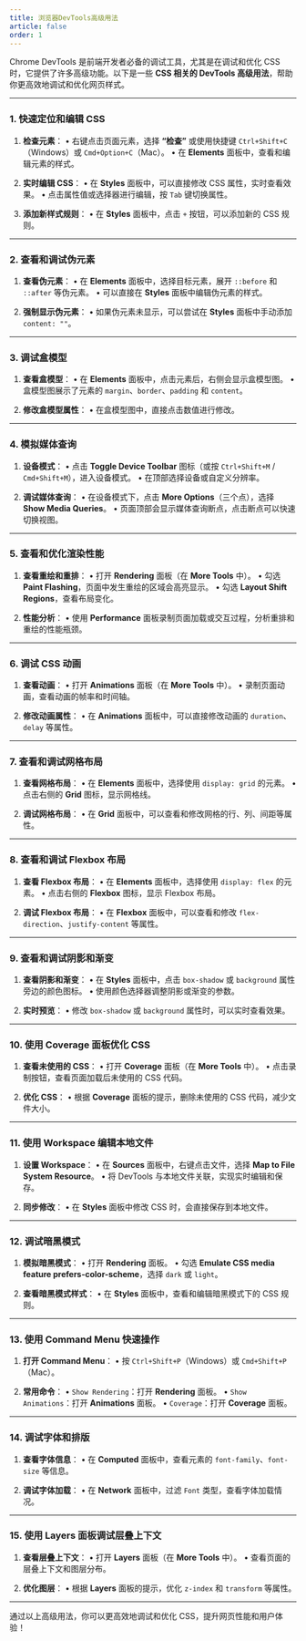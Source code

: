 ```yaml
---
title: 浏览器DevTools高级用法
article: false
order: 1
---
```


Chrome DevTools 是前端开发者必备的调试工具，尤其是在调试和优化 CSS 时，它提供了许多高级功能。以下是一些 **CSS 相关的 DevTools 高级用法**，帮助你更高效地调试和优化网页样式。

---

### **1. 快速定位和编辑 CSS**
1. **检查元素**：
   • 右键点击页面元素，选择 **“检查”** 或使用快捷键 `Ctrl+Shift+C`（Windows）或 `Cmd+Option+C`（Mac）。
   • 在 **Elements** 面板中，查看和编辑元素的样式。

2. **实时编辑 CSS**：
   • 在 **Styles** 面板中，可以直接修改 CSS 属性，实时查看效果。
   • 点击属性值或选择器进行编辑，按 `Tab` 键切换属性。

3. **添加新样式规则**：
   • 在 **Styles** 面板中，点击 `+` 按钮，可以添加新的 CSS 规则。

---

### **2. 查看和调试伪元素**
1. **查看伪元素**：
   • 在 **Elements** 面板中，选择目标元素，展开 `::before` 和 `::after` 等伪元素。
   • 可以直接在 **Styles** 面板中编辑伪元素的样式。

2. **强制显示伪元素**：
   • 如果伪元素未显示，可以尝试在 **Styles** 面板中手动添加 `content: ""`。

---

### **3. 调试盒模型**
1. **查看盒模型**：
   • 在 **Elements** 面板中，点击元素后，右侧会显示盒模型图。
   • 盒模型图展示了元素的 `margin`、`border`、`padding` 和 `content`。

2. **修改盒模型属性**：
   • 在盒模型图中，直接点击数值进行修改。

---

### **4. 模拟媒体查询**
1. **设备模式**：
   • 点击 **Toggle Device Toolbar** 图标（或按 `Ctrl+Shift+M` / `Cmd+Shift+M`），进入设备模式。
   • 在顶部选择设备或自定义分辨率。

2. **调试媒体查询**：
   • 在设备模式下，点击 **More Options**（三个点），选择 **Show Media Queries**。
   • 页面顶部会显示媒体查询断点，点击断点可以快速切换视图。

---

### **5. 查看和优化渲染性能**
1. **查看重绘和重排**：
   • 打开 **Rendering** 面板（在 **More Tools** 中）。
   • 勾选 **Paint Flashing**，页面中发生重绘的区域会高亮显示。
   • 勾选 **Layout Shift Regions**，查看布局变化。

2. **性能分析**：
   • 使用 **Performance** 面板录制页面加载或交互过程，分析重排和重绘的性能瓶颈。

---

### **6. 调试 CSS 动画**
1. **查看动画**：
   • 打开 **Animations** 面板（在 **More Tools** 中）。
   • 录制页面动画，查看动画的帧率和时间轴。

2. **修改动画属性**：
   • 在 **Animations** 面板中，可以直接修改动画的 `duration`、`delay` 等属性。

---

### **7. 查看和调试网格布局**
1. **查看网格布局**：
   • 在 **Elements** 面板中，选择使用 `display: grid` 的元素。
   • 点击右侧的 **Grid** 图标，显示网格线。

2. **调试网格布局**：
   • 在 **Grid** 面板中，可以查看和修改网格的行、列、间距等属性。

---

### **8. 查看和调试 Flexbox 布局**
1. **查看 Flexbox 布局**：
   • 在 **Elements** 面板中，选择使用 `display: flex` 的元素。
   • 点击右侧的 **Flexbox** 图标，显示 Flexbox 布局。

2. **调试 Flexbox 布局**：
   • 在 **Flexbox** 面板中，可以查看和修改 `flex-direction`、`justify-content` 等属性。

---

### **9. 查看和调试阴影和渐变**
1. **查看阴影和渐变**：
   • 在 **Styles** 面板中，点击 `box-shadow` 或 `background` 属性旁边的颜色图标。
   • 使用颜色选择器调整阴影或渐变的参数。

2. **实时预览**：
   • 修改 `box-shadow` 或 `background` 属性时，可以实时查看效果。

---

### **10. 使用 Coverage 面板优化 CSS**
1. **查看未使用的 CSS**：
   • 打开 **Coverage** 面板（在 **More Tools** 中）。
   • 点击录制按钮，查看页面加载后未使用的 CSS 代码。

2. **优化 CSS**：
   • 根据 **Coverage** 面板的提示，删除未使用的 CSS 代码，减少文件大小。

---

### **11. 使用 Workspace 编辑本地文件**
1. **设置 Workspace**：
   • 在 **Sources** 面板中，右键点击文件，选择 **Map to File System Resource**。
   • 将 DevTools 与本地文件关联，实现实时编辑和保存。

2. **同步修改**：
   • 在 **Styles** 面板中修改 CSS 时，会直接保存到本地文件。

---

### **12. 调试暗黑模式**
1. **模拟暗黑模式**：
   • 打开 **Rendering** 面板。
   • 勾选 **Emulate CSS media feature prefers-color-scheme**，选择 `dark` 或 `light`。

2. **查看暗黑模式样式**：
   • 在 **Styles** 面板中，查看和编辑暗黑模式下的 CSS 规则。

---

### **13. 使用 Command Menu 快速操作**
1. **打开 Command Menu**：
   • 按 `Ctrl+Shift+P`（Windows）或 `Cmd+Shift+P`（Mac）。

2. **常用命令**：
   • `Show Rendering`：打开 **Rendering** 面板。
   • `Show Animations`：打开 **Animations** 面板。
   • `Coverage`：打开 **Coverage** 面板。

---

### **14. 调试字体和排版**
1. **查看字体信息**：
   • 在 **Computed** 面板中，查看元素的 `font-family`、`font-size` 等信息。

2. **调试字体加载**：
   • 在 **Network** 面板中，过滤 `Font` 类型，查看字体加载情况。

---

### **15. 使用 Layers 面板调试层叠上下文**
1. **查看层叠上下文**：
   • 打开 **Layers** 面板（在 **More Tools** 中）。
   • 查看页面的层叠上下文和图层分布。

2. **优化图层**：
   • 根据 **Layers** 面板的提示，优化 `z-index` 和 `transform` 等属性。

---

通过以上高级用法，你可以更高效地调试和优化 CSS，提升网页性能和用户体验！
